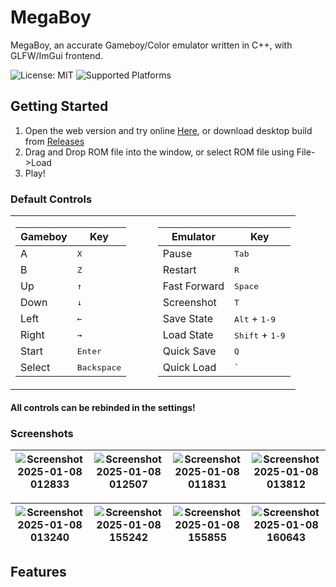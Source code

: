 # MegaBoy

MegaBoy, an accurate Gameboy/Color emulator written in C++, with GLFW/ImGui frontend.

![License: MIT](https://img.shields.io/badge/License-MIT-blue.svg)
![Supported Platforms](https://img.shields.io/badge/Platforms-Windows%20%7C%20Linux%20%7C%20MacOS%20%7C%20Web-blue.svg)

## Getting Started
1. Open the web version and try online [Here](https://megal0don.github.io/MegaBoy/), or download desktop build from [Releases](https://github.com/MeGaL0DoN/MegaBoy/releases)
2. Drag and Drop ROM file into the window, or select ROM file using File->Load
3. Play!
### Default Controls
<table style="width:100%">
  <tr>
    <td style="width:50%; vertical-align: top;">

| Gameboy | Key |
| --- | --- |
| A | <kbd>X</kbd> |
| B | <kbd>Z</kbd> |
| Up | <kbd>↑</kbd> |
| Down | <kbd>↓</kbd> |
| Left | <kbd>←</kbd> |
| Right | <kbd>→</kbd> |
| Start | <kbd>Enter</kbd> |
| Select | <kbd>Backspace</kbd> |

  </td>
  <td style="width:50%; vertical-align: top;">

| Emulator | Key |
| --- | --- |
| Pause | <kbd>Tab</kbd> |
| Restart | <kbd>R</kbd> |
| Fast Forward | <kbd>Space</kbd> |
| Screenshot | <kbd>T</kbd> |
| Save State | <kbd>Alt</kbd> + <kbd>1-9</kbd> |
| Load State | <kbd>Shift</kbd> + <kbd>1-9</kbd> |
| Quick Save | <kbd>Q</kbd> |
| Quick Load | <kbd>`</kbd> |

  </td>
  </tr>
</table>

#### All controls can be rebinded in the settings!

### Screenshots
| ![Screenshot 2025-01-08 012833](https://github.com/user-attachments/assets/f31cda15-81cb-424b-b828-cc05c75e4106) | ![Screenshot 2025-01-08 012507](https://github.com/user-attachments/assets/5f07df43-75d5-408c-8884-8f394b398f8e) | ![Screenshot 2025-01-08 011831](https://github.com/user-attachments/assets/e464a0ac-79dd-41eb-814b-1f6688c3026b) | ![Screenshot 2025-01-08 013812](https://github.com/user-attachments/assets/ebef2f8b-0f67-4b78-978a-e29e342840a6) |
|---------------------------------|---------------------------------|---------------------------------|---------------------------------|

| ![Screenshot 2025-01-08 013240](https://github.com/user-attachments/assets/7901d9cd-dff7-48d7-89c8-64dbfead17b1) | ![Screenshot 2025-01-08 155242](https://github.com/user-attachments/assets/d5af8e16-d0b1-47d8-8234-dc9c75a00b0f) | ![Screenshot 2025-01-08 155855](https://github.com/user-attachments/assets/5cd47cd3-7b11-4938-b9f7-361f807c777b) | ![Screenshot 2025-01-08 160643](https://github.com/user-attachments/assets/0fa898ac-d017-4ab1-a0b1-76094c5c668a) |
|---------------------------------|---------------------------------|---------------------------------|---------------------------------|

## Features
